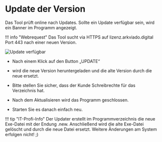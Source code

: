 # Update der Version

Das Tool prüft online nach Updates. Sollte ein Update verfügbar sein, wird ein Banner im Programm angezeigt.

!!! info "Webrequest"
    Das Tool sucht via HTTPS auf lizenz.arkviado.digital Port 443 nach einer neuen Version.

![Update verfügbar](img/update.png)

- Nach einem Klick auf den Button „UPDATE“
- wird die neue Version heruntergeladen und die alte Version durch die neue ersetzt.

- Bitte stellen Sie sicher, dass der Kunde Schreibrechte für das Verzeichnis hat.
- Nach dem Aktualisieren wird das Programm geschlossen.
- Starten Sie es danach einfach neu.


!!! tip "IT-Profi-Info"
    Der Updater erstellt im Programmverzeichnis die neue Exe-Datei mit der Endung .new.
    Anschließend wird die alte Exe-Datei gelöscht und durch die neue Datei ersetzt.
    Weitere Änderungen am System erfolgen nicht! ;)
